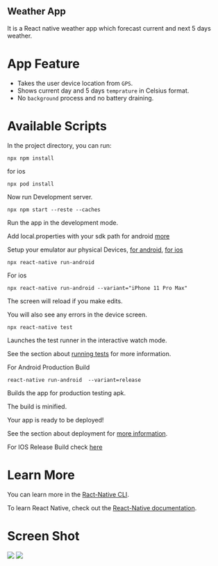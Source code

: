## Weather App
It is a React native weather app which forecast current and next 5 days weather.

# App Feature

- Takes the user device location from ```GPS```.
- Shows current day and 5 days ``temprature`` in Celsius format.
- No ```background``` process and no battery draining.

# Available Scripts

In the project directory, you can run:

```
npx npm install
```

for ios

```
npx pod install
```

Now run Development server.

```npx npm start --reste --caches```

Run the app in the development mode.

Add local.properties with your sdk path for android [more](https://medium.com/@leonardobrunolima/react-native-tips-setting-up-your-development-environment-for-windows-d326635604ea)

Setup your emulator aur physical Devices, [for android](https://reactnative.dev/docs/environment-setup), [for ios](https://reactnative.dev/docs/running-on-simulator-ios)

``` 
npx react-native run-android 
```

For ios

``` 
npx react-native run-android --variant="iPhone 11 Pro Max"
```

The screen will reload if you make edits.

You will also see any errors in the device screen.

```
npx react-native test
```

Launches the test runner in the interactive watch mode.

See the section about [running tests](https://reactnative.dev/docs/testing-overview#structuring-tests) for more information.

For Android Production Build

```
react-native run-android  --variant=release
``` 

Builds the app for production testing apk.

The build is minified.

Your app is ready to be deployed!

See the section about deployment for [more information](https://reactnative.dev/docs/signed-apk-android).

For IOS Release Build check [here](https://reactnative.dev/docs/publishing-to-app-store)

# Learn More

You can learn more in the [Ract-Native CLI](https://reactnative.dev/docs/environment-setup).

To learn React Native, check out the [React-Native documentation](https://reactnative.dev/).

# Screen Shot
![](https://github.com/amitpanday/weather-app/blob/master/screenshot/error.png?raw=true|width=10)
![](https://github.com/amitpanday/weather-app/blob/master/screenshot/home.png?raw=true)